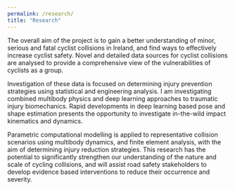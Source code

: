 ```yaml
---
permalink: /research/
title: "Research"
---
```



The overall aim of the project is to gain a better understanding of minor, serious and fatal cyclist collisions in Ireland, and find ways to effectively increase cyclist safety. Novel and detailed data sources for cyclist collisions are analysed to provide a comprehensive view of the vulnerabilities of cyclists as a group.

Investigation of these data is focused on determining injury prevention strategies using statistical and engineering analysis. I am investigating combined multibody physics and deep learning approaches to traumatic injury biomechanics. Rapid developments in deep learning based pose and shape estimation presents the opportunity to investigate in-the-wild impact kinematics and dynamics. 

Parametric computational modelling is applied to representative collision scenarios using multibody dynamics, and finite element analysis, with the aim of determining injury reduction strategies. This research has the potential to significantly strengthen our understanding of the nature and scale of cycling collisions, and will assist road safety stakeholders to develop evidence based interventions to reduce their occurrence and severity.
